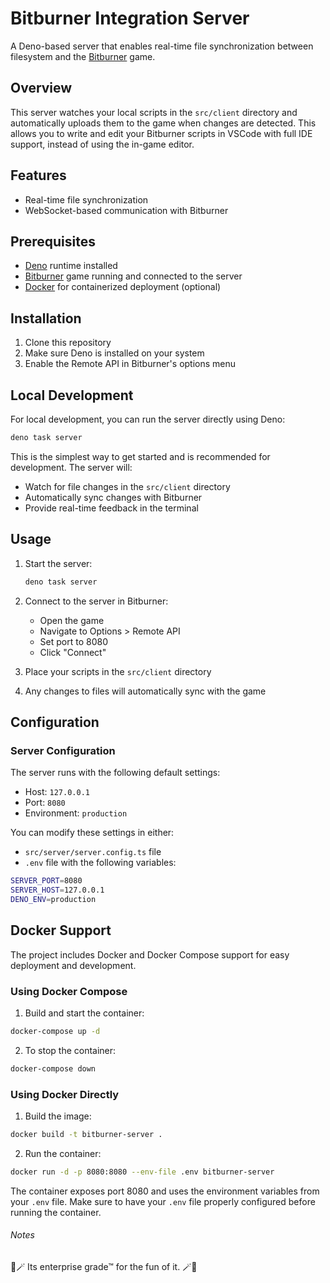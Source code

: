# Bitburner Integration Server

A Deno-based server that enables real-time file synchronization between filesystem and the
[Bitburner](https://danielyxie.github.io/bitburner/) game.

## Overview

This server watches your local scripts in the `src/client` directory and automatically uploads them to the game when
changes are detected. This allows you to write and edit your Bitburner scripts in VSCode with full IDE support, instead
of using the in-game editor.

## Features

- Real-time file synchronization
- WebSocket-based communication with Bitburner

## Prerequisites

- [Deno](https://deno.land/) runtime installed
- [Bitburner](https://danielyxie.github.io/bitburner/) game running and connected to the server
- [Docker](https://www.docker.com/) for containerized deployment (optional)

## Installation

1. Clone this repository
2. Make sure Deno is installed on your system
3. Enable the Remote API in Bitburner's options menu

## Local Development

For local development, you can run the server directly using Deno:

```bash
deno task server
```

This is the simplest way to get started and is recommended for development. The server will:

- Watch for file changes in the `src/client` directory
- Automatically sync changes with Bitburner
- Provide real-time feedback in the terminal

## Usage

1. Start the server:
   ```bash
   deno task server
   ```

2. Connect to the server in Bitburner:
   - Open the game
   - Navigate to Options > Remote API
   - Set port to 8080
   - Click "Connect"

3. Place your scripts in the `src/client` directory
4. Any changes to files will automatically sync with the game

## Configuration

### Server Configuration

The server runs with the following default settings:

- Host: `127.0.0.1`
- Port: `8080`
- Environment: `production`

You can modify these settings in either:

- `src/server/server.config.ts` file
- `.env` file with the following variables:

```bash
SERVER_PORT=8080
SERVER_HOST=127.0.0.1
DENO_ENV=production
```

## Docker Support

The project includes Docker and Docker Compose support for easy deployment and development.

### Using Docker Compose

1. Build and start the container:

```bash
docker-compose up -d
```

2. To stop the container:

```bash
docker-compose down
```

### Using Docker Directly

1. Build the image:

```bash
docker build -t bitburner-server .
```

2. Run the container:

```bash
docker run -d -p 8080:8080 --env-file .env bitburner-server
```

The container exposes port 8080 and uses the environment variables from your `.env` file. Make sure to have your `.env`
file properly configured before running the container.

###### Notes

🔮🪄 Its enterprise grade™ for the fun of it. 🪄🔮
